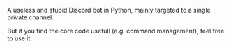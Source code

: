 A useless and stupid Discord bot in Python, mainly targeted to a single private channel.

But if you find the core code usefull (e.g. command management), feel free to use it.
